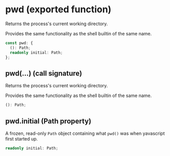 <!-- INPUT:
/**
 * Returns the process's current working directory.
 *
 * Provides the same functionality as the shell builtin of the same name.
 */
export const pwd: {
  /**
   * Returns the process's current working directory.
   *
   * Provides the same functionality as the shell builtin of the same name.
   */
  (): Path;

  /**
   * A frozen, read-only `Path` object containing what `pwd()` was when
   * yavascript first started up.
   */
  readonly initial: Path;
};

-->
# pwd (exported function)

Returns the process's current working directory.

Provides the same functionality as the shell builtin of the same name.

```ts
const pwd: {
  (): Path;
  readonly initial: Path;
};
```

## pwd(...) (call signature)

Returns the process's current working directory.

Provides the same functionality as the shell builtin of the same name.

```ts
(): Path;
```

## pwd.initial (Path property)

A frozen, read-only `Path` object containing what `pwd()` was when
yavascript first started up.

```ts
readonly initial: Path;
```

<!-- OUTPUT.frontmatter:
null
-->
<!-- OUTPUT.warnings:
[]
-->
